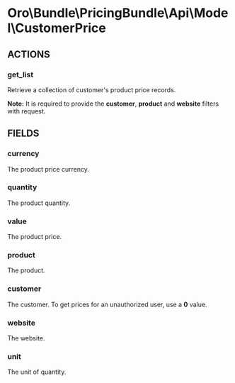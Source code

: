 # Oro\Bundle\PricingBundle\Api\Model\CustomerPrice

## ACTIONS

### get_list

Retrieve a collection of customer's product price records.

**Note:**
It is required to provide the **customer**, **product** and **website** filters with request.

## FIELDS

### currency

The product price currency.

### quantity

The product quantity.

### value

The product price.

### product

The product.

### customer

The customer. To get prices for an unauthorized user, use a **0** value.

### website

The website.

### unit

The unit of quantity.
